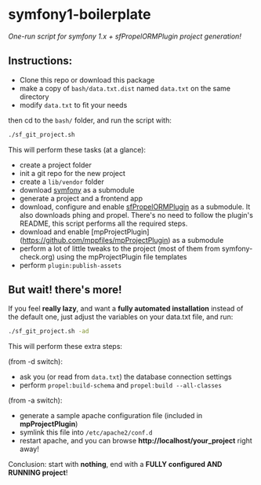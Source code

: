# symfony1-boilerplate #

*One-run script for symfony 1.x + sfPropelORMPlugin project generation!*

## Instructions:

- Clone this repo or download this package
- make a copy of `bash/data.txt.dist` named `data.txt` on the same directory
- modify `data.txt` to fit your needs

then cd to the `bash/` folder, and run the script with:

```bash
./sf_git_project.sh
```

This will perform these tasks (at a glance):

- create a project folder
- init a git repo for the new project
- create a `lib/vendor` folder
- download [symfony](https://github.com/symfony/symfony1) as a submodule
- generate a project and a frontend app
- download, configure and enable [sfPropelORMPlugin](https://github.com/propelorm/sfPropelORMPlugin) as a submodule.
  It also downloads phing and propel. There's no need to follow the plugin's README, this script performs all the required steps.
- download and enable [mpProjectPlugin] (https://github.com/mppfiles/mpProjectPlugin) as a submodule
- perform a lot of little tweaks to the project (most of them from symfony-check.org) using the mpProjectPlugin file templates
- perform `plugin:publish-assets`

## But wait! there's more!

If you feel **really lazy**, and want a **fully automated installation** instead of the default one, just adjust the variables on your data.txt file, and run:

```bash
./sf_git_project.sh -ad
```

This will perform these extra steps:

(from -d switch):

- ask you (or read from `data.txt`) the database connection settings
- perform `propel:build-schema` and `propel:build --all-classes`

(from -a switch):

- generate a sample apache configuration file (included in **mpProjectPlugin**)
- symlink this file into `/etc/apache2/conf.d`
- restart apache, and you can browse **http://localhost/your_project** right away!

Conclusion: start with **nothing**, end with a **FULLY configured AND RUNNING project**!
